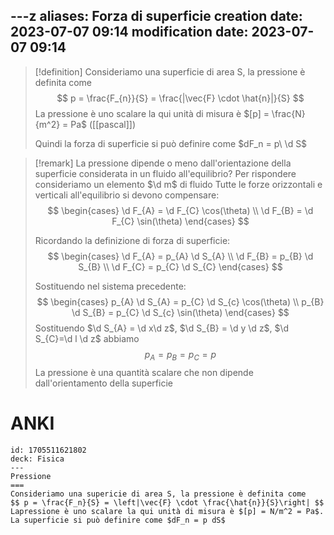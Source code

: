 ---z
aliases: Forza di superficie
creation date: 2023-07-07 09:14
modification date: 2023-07-07 09:14
---

> [!definition]
> Consideriamo una superficie di area S, la pressione è definita come
> $$ p = \frac{F_{n}}{S} = \frac{|\vec{F} \cdot \hat{n}|}{S} $$
> La pressione è uno scalare la qui unità di misura è $[p] = \frac{N}{m^2} = Pa$ ([[pascal]])
>
>Quindi la forza di superficie si può definire come $dF_n = p\ \d S$

>[!remark]
>La pressione dipende o meno dall'orientazione della superficie considerata in un fluido all'equilibrio? Per rispondere consideriamo un elemento $\d m$ di fluido
>Tutte le forze orizzontali e verticali all'equilibrio si devono compensare:
>$$ \begin{cases}
>\d F_{A} = \d F_{C} \cos(\theta) \\
>\d F_{B} = \d F_{C} \sin(\theta)
>\end{cases} $$
>
>Ricordando la definizione di forza di superficie:
>$$ \begin{cases}
>\d F_{A} = p_{A} \d S_{A} \\
>\d F_{B} = p_{B} \d S_{B} \\
>\d F_{C} = p_{C} \d S_{C}
>\end{cases} $$
>
>Sostituendo nel sistema precedente:
>$$ \begin{cases}
>p_{A} \d S_{A} = p_{C} \d S_{c} \cos(\theta) \\
>p_{B} \d S_{B} = p_{C} \d S_{c} \sin(\theta)
>\end{cases} $$
>Sostituendo $\d S_{A} = \d x\d z$, $\d S_{B} = \d y \d z$, $\d S_{C}=\d l \d z$
>abbiamo
>$$ p_{A} = p_{B} = p_{C} = p $$
>La pressione è una quantità scalare che non dipende dall'orientamento della superficie

# ANKI

```anki
id: 1705511621802
deck: Fisica
---
Pressione
===
Consideriamo una supericie di area S, la pressione è definita come 
$$ p = \frac{F_n}{S} = \left|\vec{F} \cdot \frac{\hat{n}}{S}\right| $$
Lapressione è uno scalare la qui unità di misura è $[p] = N/m^2 = Pa$.
La superficie si può definire come $dF_n = p dS$
```
